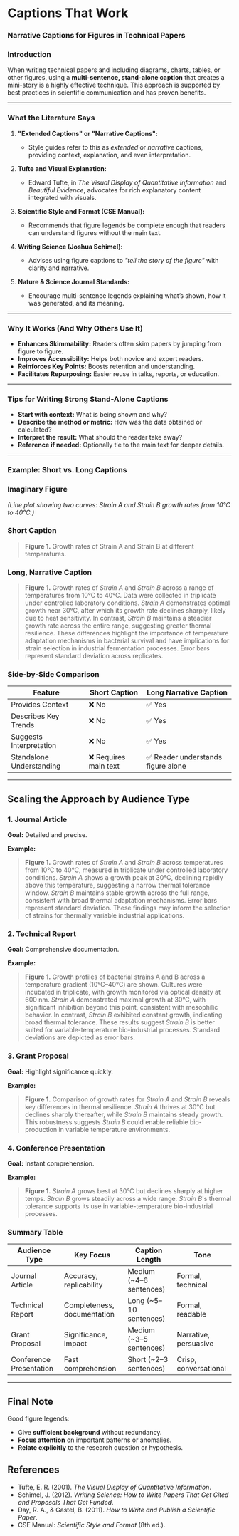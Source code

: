 # Captions That Work

### Narrative Captions for Figures in Technical Papers

### Introduction

When writing technical papers and including diagrams, charts, tables, or other figures, using a **multi-sentence, stand-alone caption** that creates a mini-story is a highly effective technique. This approach is supported by best practices in scientific communication and has proven benefits.

---

### What the Literature Says

1. **"Extended Captions" or "Narrative Captions":**
   - Style guides refer to this as *extended* or *narrative* captions, providing context, explanation, and even interpretation.

2. **Tufte and Visual Explanation:**
   - Edward Tufte, in *The Visual Display of Quantitative Information* and *Beautiful Evidence*, advocates for rich explanatory content integrated with visuals.

3. **Scientific Style and Format (CSE Manual):**
   - Recommends that figure legends be complete enough that readers can understand figures without the main text.

4. **Writing Science (Joshua Schimel):**
   - Advises using figure captions to *"tell the story of the figure"* with clarity and narrative.

5. **Nature & Science Journal Standards:**
   - Encourage multi-sentence legends explaining what’s shown, how it was generated, and its meaning.

---

### Why It Works (And Why Others Use It)

- **Enhances Skimmability:** Readers often skim papers by jumping from figure to figure.
- **Improves Accessibility:** Helps both novice and expert readers.
- **Reinforces Key Points:** Boosts retention and understanding.
- **Facilitates Repurposing:** Easier reuse in talks, reports, or education.

---

### Tips for Writing Strong Stand-Alone Captions

- **Start with context:** What is being shown and why?
- **Describe the method or metric:** How was the data obtained or calculated?
- **Interpret the result:** What should the reader take away?
- **Reference if needed:** Optionally tie to the main text for deeper details.

---

### Example: Short vs. Long Captions

### Imaginary Figure

*(Line plot showing two curves: Strain A and Strain B growth rates from 10°C to 40°C.)*

### Short Caption

> **Figure 1.** Growth rates of Strain A and Strain B at different temperatures.

### Long, Narrative Caption

> **Figure 1.** Growth rates of *Strain A* and *Strain B* across a range of temperatures from 10°C to 40°C. Data were collected in triplicate under controlled laboratory conditions. *Strain A* demonstrates optimal growth near 30°C, after which its growth rate declines sharply, likely due to heat sensitivity. In contrast, *Strain B* maintains a steadier growth rate across the entire range, suggesting greater thermal resilience. These differences highlight the importance of temperature adaptation mechanisms in bacterial survival and have implications for strain selection in industrial fermentation processes. Error bars represent standard deviation across replicates.

### Side-by-Side Comparison

| Feature                    | Short Caption                  | Long Narrative Caption                         |
|-----------------------------|---------------------------------|------------------------------------------------|
| Provides Context            | ❌ No                         | ✅ Yes                                      |
| Describes Key Trends        | ❌ No                         | ✅ Yes                                      |
| Suggests Interpretation     | ❌ No                         | ✅ Yes                                      |
| Standalone Understanding    | ❌ Requires main text         | ✅ Reader understands figure alone         |

---

## Scaling the Approach by Audience Type

### 1. Journal Article

**Goal:** Detailed and precise.

**Example:**

> **Figure 1.** Growth rates of *Strain A* and *Strain B* across temperatures from 10°C to 40°C, measured in triplicate under controlled laboratory conditions. *Strain A* shows a growth peak at 30°C, declining rapidly above this temperature, suggesting a narrow thermal tolerance window. *Strain B* maintains stable growth across the full range, consistent with broad thermal adaptation mechanisms. Error bars represent standard deviation. These findings may inform the selection of strains for thermally variable industrial applications.

### 2. Technical Report

**Goal:** Comprehensive documentation.

**Example:**

> **Figure 1.** Growth profiles of bacterial strains A and B across a temperature gradient (10°C–40°C) are shown. Cultures were incubated in triplicate, with growth monitored via optical density at 600 nm. *Strain A* demonstrated maximal growth at 30°C, with significant inhibition beyond this point, consistent with mesophilic behavior. In contrast, *Strain B* exhibited constant growth, indicating broad thermal tolerance. These results suggest *Strain B* is better suited for variable-temperature bio-industrial processes. Standard deviations are depicted as error bars.

### 3. Grant Proposal

**Goal:** Highlight significance quickly.

**Example:**

> **Figure 1.** Comparison of growth rates for *Strain A* and *Strain B* reveals key differences in thermal resilience. *Strain A* thrives at 30°C but declines sharply thereafter, while *Strain B* maintains steady growth. This robustness suggests *Strain B* could enable reliable bio-production in variable temperature environments.

### 4. Conference Presentation

**Goal:** Instant comprehension.

**Example:**

> **Figure 1.** *Strain A* grows best at 30°C but declines sharply at higher temps. *Strain B* grows steadily across a wide range. *Strain B*'s thermal tolerance supports its use in variable-temperature bio-industrial processes.

### Summary Table

| Audience Type          | Key Focus                  | Caption Length    | Tone                  |
|-------------------------|-----------------------------|-------------------|-----------------------|
| Journal Article         | Accuracy, replicability     | Medium (~4–6 sentences) | Formal, technical     |
| Technical Report        | Completeness, documentation | Long (~5–10 sentences) | Formal, readable      |
| Grant Proposal          | Significance, impact        | Medium (~3–5 sentences) | Narrative, persuasive |
| Conference Presentation | Fast comprehension          | Short (~2–3 sentences) | Crisp, conversational |

---

## Final Note

Good figure legends:
- Give **sufficient background** without redundancy.
- **Focus attention** on important patterns or anomalies.
- **Relate explicitly** to the research question or hypothesis.

## References

- Tufte, E. R. (2001). *The Visual Display of Quantitative Information*.
- Schimel, J. (2012). *Writing Science: How to Write Papers That Get Cited and Proposals That Get Funded*.
- Day, R. A., & Gastel, B. (2011). *How to Write and Publish a Scientific Paper*.
- CSE Manual: *Scientific Style and Format* (8th ed.).
